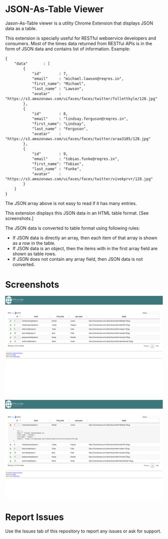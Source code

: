 # JSON-As-Table Viewer
Jason-As-Table viewer is a utility Chrome Extension that displays JSON data as a table.

This extension is specially useful for RESTful webservice developers and consumers. 
Most of the times data returned from RESTful APIs is in the form of JSON data and contains list of information.
Example:
```json5
{
    "data"       : [
        {
            "id"        : 7,
            "email"     : "michael.lawson@reqres.in",
            "first_name": "Michael",
            "last_name" : "Lawson",
            "avatar"    : "https://s3.amazonaws.com/uifaces/faces/twitter/follettkyle/128.jpg"
        },
        {
            "id"        : 8,
            "email"     : "lindsay.ferguson@reqres.in",
            "first_name": "Lindsay",
            "last_name" : "Ferguson",
            "avatar"    : "https://s3.amazonaws.com/uifaces/faces/twitter/araa3185/128.jpg"
        },
        {
            "id"        : 9,
            "email"     : "tobias.funke@reqres.in",
            "first_name": "Tobias",
            "last_name" : "Funke",
            "avatar"    : "https://s3.amazonaws.com/uifaces/faces/twitter/vivekprvr/128.jpg"
        }
    ]
}
``` 
The JSON array above is not easy to read if it has many entries.

This extension displays this JSON data in an HTML table format. [See screenshots.]

The JSON data is converted to table format using following rules:
* If JSON data is directly an array, then each item of that array is shown as a row in the table.
* If JSON data is an object, then the items with in the first array field are shown as table rows.
* If JSON does not contain any array field, then JSON data is not converted.

# Screenshots

![Table View](JAT_Table.png)

![Table View Wih Panel](JAT_Table_Expanded.png)

# Report Issues
Use the Issues tab of this repository to report any issues or ask for support.